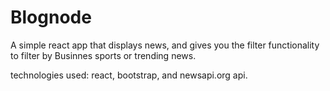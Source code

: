 # Blognode
A simple react app that displays news, and gives you the filter functionality to
filter by Businnes sports or trending news.


technologies used: react, bootstrap, and newsapi.org api.
